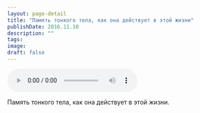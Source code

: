 ```yaml
---
layout: page-detail
title: "Память тонкого тела, как она действует в этой жизни"
publishDate: 2016.11.10
description: ""
tags:
image:
draft: false
---
```


<audio title="2016.11.10 - Память тонкого тела, как она действует в этой жизни.mp3" src="https://filer-api.advayta.org/v1.0/public/files/72874" controls=""></audio>

 Память тонкого тела, как она действует в этой жизни. 

  
